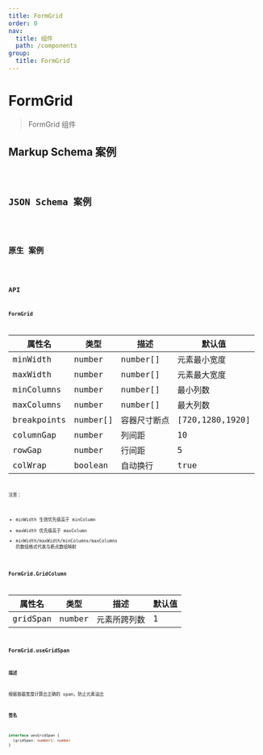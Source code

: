 ```yaml
---
title: FormGrid
order: 0
nav:
  title: 组件
  path: /components
group:
  title: FormGrid
---
```


# FormGrid

> FormGrid 组件

## Markup Schema 案例
<code src="./demo/index_1.tsx" />

## JSON Schema 案例
<code src="./demo/index_2.tsx" />

## 原生 案例
<code src="./demo/index_3.tsx" />

## API

### FormGrid

属性名 | 类型 | 描述 | 默认值
-- | -- | -- | --
minWidth | number | number[] | 元素最小宽度 | 100
maxWidth | number | number[] | 元素最大宽度 | -
minColumns | number | number[] | 最小列数 | 0
maxColumns | number | number[] | 最大列数 | -
breakpoints | number[] | 容器尺寸断点 | [720,1280,1920]
columnGap | number | 列间距 | 10
rowGap | number | 行间距 | 5
colWrap | boolean | 自动换行 | true

注意：

- minWidth 生效优先级高于 minColumn
- maxWidth 优先级高于 maxColumn
- minWidth/maxWidth/minColumns/maxColumns 的数组格式代表与断点数组映射

### FormGrid.GridColumn

属性名 | 类型 | 描述 | 默认值
-- | -- | -- | --
gridSpan | number | 元素所跨列数 | 1

### FormGrid.useGridSpan
#### 描述
根据容器宽度计算出正确的 span，防止元素溢出

#### 签名
```typescript
interface uesGridSpan {
  (gridSpan: number): number
}
```
